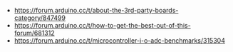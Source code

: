 - https://forum.arduino.cc/t/about-the-3rd-party-boards-category/847499
- https://forum.arduino.cc/t/how-to-get-the-best-out-of-this-forum/681312
- https://forum.arduino.cc/t/microcontroller-i-o-adc-benchmarks/315304

